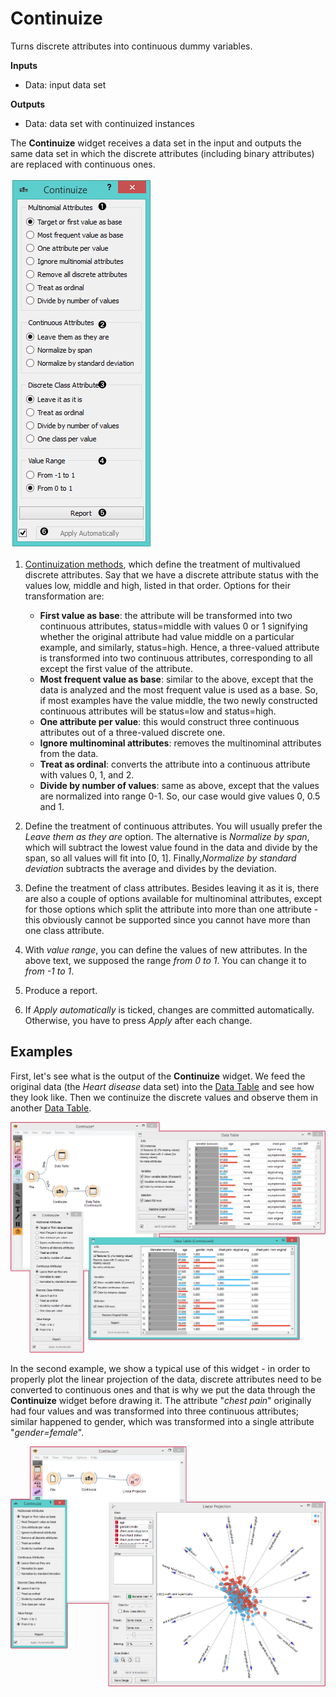 Continuize
==========

Turns discrete attributes into continuous dummy variables.

**Inputs**

- Data: input data set

**Outputs**

- Data: data set with continuized instances

The **Continuize** widget receives a data set in the input and outputs the same data set in which the discrete attributes (including binary attributes) are replaced with continuous ones.

![](images/Continuize-stamped.png)

1. [Continuization methods](https://en.wikipedia.org/wiki/Continuity_correction), which define the treatment of multivalued discrete attributes. Say that we have a discrete attribute status with the values low, middle and high, listed in that order. Options for their transformation are:

   - **First value as base**: the attribute will be transformed into two continuous attributes, status=middle with values 0 or 1 signifying whether the original attribute had value middle on a particular example, and similarly, status=high. Hence, a three-valued attribute is transformed into two continuous attributes, corresponding to all except the first value of the attribute.
   - **Most frequent value as base**: similar to the above, except that the data is analyzed and the most frequent value is used as a base. So, if most examples have the value middle, the two newly constructed continuous attributes will be status=low and status=high.
   - **One attribute per value**: this would construct three continuous attributes out of a three-valued discrete one.
   - **Ignore multinominal attributes**: removes the multinominal attributes from the data.
   - **Treat as ordinal**: converts the attribute into a continuous attribute with values 0, 1, and 2.
   - **Divide by number of values**: same as above, except that the values are normalized into range 0-1. So, our case would give values 0, 0.5 and 1.

2. Define the treatment of continuous attributes. You will usually prefer the *Leave them as they are* option. The alternative is *Normalize by span*, which will subtract the lowest value found in the data and divide by the span, so all values will fit into [0, 1]. Finally,*Normalize by standard deviation* subtracts the average and divides by the deviation.
3. Define the treatment of class attributes. Besides leaving it as it is, there are also a couple of options available for multinominal attributes, except for those options which split the attribute into more than one attribute - this obviously cannot be supported since you cannot have more than one class attribute.
4. With *value range*, you can define the values of new attributes. In the above text, we supposed the range *from 0 to 1*. You can change it to *from -1 to 1*.
5. Produce a report.
6. If *Apply automatically* is ticked, changes are committed automatically. Otherwise, you have to press *Apply* after each change.

Examples
--------

First, let's see what is the output of the **Continuize** widget. We feed the original data (the *Heart disease* data set) into the [Data Table](../data/datatable) and see how they look like. Then we continuize the discrete values and observe them in another [Data Table](../data/datatable).

![](images/Continuize-Example1.png)

In the second example, we show a typical use of this widget - in order to properly plot the linear projection of the data, discrete attributes need to be converted to continuous ones and that is why we put the data through the **Continuize** widget before drawing it. The attribute "*chest pain*" originally had four values and was transformed into three continuous attributes; similar happened to gender, which was transformed into a single attribute "*gender=female*".

![](images/Continuize-Example2.png)
